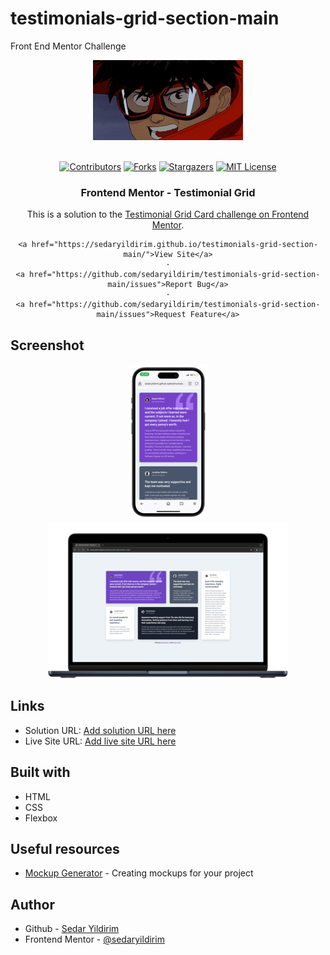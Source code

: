 # testimonials-grid-section-main
 Front End Mentor Challenge
<br />
<div align="center">
    <img src="/assets/images/200w.gif" alt="Logo">
  </a>
  <br />
  <br />

[![Contributors][contributors-shield]][contributors-url]
[![Forks][forks-shield]][forks-url]
[![Stargazers][stars-shield]][stars-url]
[![MIT License][license-shield]][license-url]

<h3 align="center">Frontend Mentor - Testimonial Grid</h3>

This is a solution to the [Testimonial Grid Card challenge on Frontend Mentor](https://www.frontendmentor.io/challenges/testimonials-grid-section-Nnw6J7Un7).

  <p align="center">   

    <a href="https://sedaryildirim.github.io/testimonials-grid-section-main/">View Site</a>
    ·
    <a href="https://github.com/sedaryildirim/testimonials-grid-section-main/issues">Report Bug</a>
    ·
    <a href="https://github.com/sedaryildirim/testimonials-grid-section-main/issues">Request Feature</a>
  </p>
</div>


## Screenshot

<div align="center">

![Mobile](./assets/images/mobile.png)
![Desktop](./assets/images/desktop.png)
</div>

## Links

- Solution URL: [Add solution URL here](https://github.com/sedaryildirim/testimonials-grid-section-main)
- Live Site URL: [Add live site URL here](https://sedaryildirim.github.io/testimonials-grid-section-main/)

## Built with

- HTML
- CSS
- Flexbox

## Useful resources

- [Mockup Generator](https://mockuphone.com/) - Creating mockups for your project

## Author

- Github - [Sedar Yildirim](https://github.com/sedaryildirim)
- Frontend Mentor - [@sedaryildirim](https://www.frontendmentor.io/profile/sedaryildirim)

<!-- MARKDOWN LINKS & IMAGES -->
<!-- https://www.markdownguide.org/basic-syntax/#reference-style-links -->
[contributors-shield]: https://img.shields.io/github/contributors/sedaryildirim/testimonials-grid-section-main.svg?style=for-the-badge
[contributors-url]: https://github.com/sedaryildirim/testimonials-grid-section-main/graphs/contributors
[forks-shield]: https://img.shields.io/github/forks/sedaryildirim/testimonials-grid-section-main.svg?style=for-the-badge
[forks-url]: https://github.com/sedaryildirim/testimonials-grid-section-main/network/members
[stars-shield]: https://img.shields.io/github/stars/sedaryildirim/testimonials-grid-section-main.svg?style=for-the-badge
[stars-url]: https://github.com/sedaryildirim/testimonials-grid-section-main/stargazers
[license-shield]: https://img.shields.io/github/license/sedaryildirim/testimonials-grid-section-main.svg?style=for-the-badge
[license-url]: https://github.com/sedaryildirim/testimonials-grid-section-main/blob/main/LICENSE.txt
[product-screenshot]: imgs/screenshot.png
